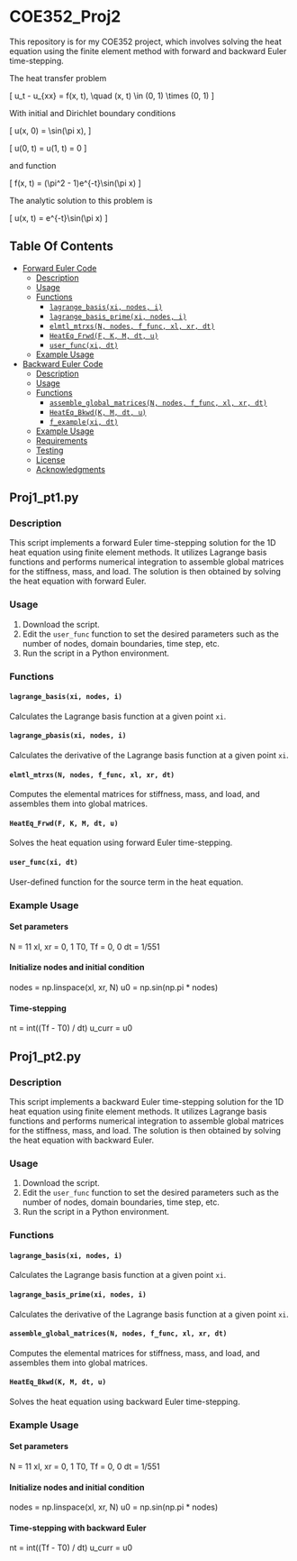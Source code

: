 # COE352_Proj2
This repository is for my COE352 project, which involves solving the heat equation using the finite element method with forward and backward Euler time-stepping.  

The heat transfer problem

\[ u_t - u_{xx} = f(x, t), \quad (x, t) \in (0, 1) \times (0, 1) \]

With initial and Dirichlet boundary conditions

\[ u(x, 0) = \sin(\pi x), \]

\[ u(0, t) = u(1, t) = 0 \]

and function

\[ f(x, t) = (\pi^2 - 1)e^{-t}\sin(\pi x) \]

The analytic solution to this problem is

\[ u(x, t) = e^{-t}\sin(\pi x) \]

## Table Of Contents
- [Forward Euler Code](#proj1-pt1py)
  - [Description](#description)
  - [Usage](#usage)
  - [Functions](#functions)
    - [`lagrange_basis(xi, nodes, i)`](#lagrange_basisxi-nodes-i)
    - [`lagrange_basis_prime(xi, nodes, i)`](#lagrange_basis_primexi-nodes-i)
    - [`elmtl_mtrxs(N, nodes, f_func, xl, xr, dt)`](#elmtl_mtrxsN-nodes-f_func-xl-xr-dt)
    - [`HeatEq_Frwd(F, K, M, dt, u)`](#heateq_frwdF-k-m-dt-u)
    - [`user_func(xi, dt)`](#user_funcxi-dt)
  - [Example Usage](#example-usage)
- [Backward Euler Code](#Proj1_pt2.py)
  - [Description](#description-1)
  - [Usage](#usage-1)
  - [Functions](#functions-1)
    - [`assemble_global_matrices(N, nodes, f_func, xl, xr, dt)`](#assemble_global_matricesN-nodes-f_func-xl-xr-dt)
    - [`HeatEq_Bkwd(K, M, dt, u)`](#heateq_bkwdK-m-dt-u)
    - [`f_example(xi, dt)`](#f_examplexi-dt)
  - [Example Usage](#example-usage-1)
  - [Requirements](#requirements)
  - [Testing](#testing)
  - [License](#license)
  - [Acknowledgments](#acknowledgments)


## Proj1_pt1.py

### Description
This script implements a forward Euler time-stepping solution for the 1D heat equation using finite element methods. It utilizes Lagrange basis functions and performs numerical integration to assemble global matrices for the stiffness, mass, and load. The solution is then obtained by solving the heat equation with forward Euler.

### Usage
1. Download the script.
2. Edit the `user_func` function to set the desired parameters such as the number of nodes, domain boundaries, time step, etc.
3. Run the script in a Python environment.

### Functions

#### `lagrange_basis(xi, nodes, i)`
Calculates the Lagrange basis function at a given point `xi`.

#### `lagrange_pbasis(xi, nodes, i)`
Calculates the derivative of the Lagrange basis function at a given point `xi`.

#### `elmtl_mtrxs(N, nodes, f_func, xl, xr, dt)`
Computes the elemental matrices for stiffness, mass, and load, and assembles them into global matrices.

#### `HeatEq_Frwd(F, K, M, dt, u)`
Solves the heat equation using forward Euler time-stepping.

#### `user_func(xi, dt)`
User-defined function for the source term in the heat equation.

### Example Usage

#### Set parameters
N = 11
xl, xr = 0, 1
T0, Tf = 0, 0
dt = 1/551

#### Initialize nodes and initial condition
nodes = np.linspace(xl, xr, N)
u0 = np.sin(np.pi * nodes)

#### Time-stepping
nt = int((Tf - T0) / dt)
u_curr = u0


## Proj1_pt2.py

### Description
This script implements a backward Euler time-stepping solution for the 1D heat equation using finite element methods. It utilizes Lagrange basis functions and performs numerical integration to assemble global matrices for the stiffness, mass, and load. The solution is then obtained by solving the heat equation with backward Euler.

### Usage
1. Download the script.
2. Edit the `user_func` function to set the desired parameters such as the number of nodes, domain boundaries, time step, etc.
3. Run the script in a Python environment.

### Functions

#### `lagrange_basis(xi, nodes, i)`
Calculates the Lagrange basis function at a given point `xi`.

#### `lagrange_basis_prime(xi, nodes, i)`
Calculates the derivative of the Lagrange basis function at a given point `xi`.

#### `assemble_global_matrices(N, nodes, f_func, xl, xr, dt)`
Computes the elemental matrices for stiffness, mass, and load, and assembles them into global matrices.

#### `HeatEq_Bkwd(K, M, dt, u)`
Solves the heat equation using backward Euler time-stepping.

### Example Usage

#### Set parameters
N = 11
xl, xr = 0, 1
T0, Tf = 0, 0
dt = 1/551

#### Initialize nodes and initial condition
nodes = np.linspace(xl, xr, N)
u0 = np.sin(np.pi * nodes)

#### Time-stepping with backward Euler
nt = int((Tf - T0) / dt)
u_curr = u0
